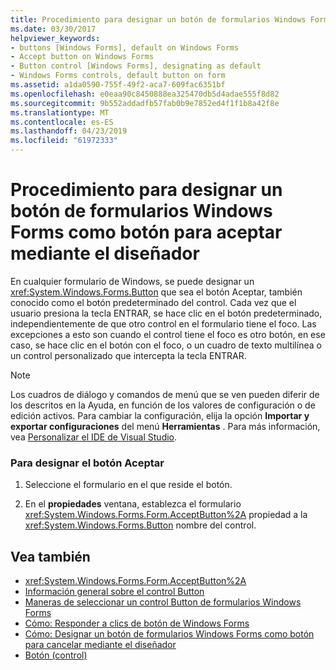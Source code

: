 ```yaml
---
title: Procedimiento para designar un botón de formularios Windows Forms como botón para aceptar mediante el diseñador
ms.date: 03/30/2017
helpviewer_keywords:
- buttons [Windows Forms], default on Windows Forms
- Accept button on Windows Forms
- Button control [Windows Forms], designating as default
- Windows Forms controls, default button on form
ms.assetid: a1da0590-755f-49f2-aca7-609fac6351bf
ms.openlocfilehash: e0eaa90c8450888ea325470db5d4adae555f8d82
ms.sourcegitcommit: 9b552addadfb57fab0b9e7852ed4f1f1b8a42f8e
ms.translationtype: MT
ms.contentlocale: es-ES
ms.lasthandoff: 04/23/2019
ms.locfileid: "61972333"
---
```

# <a name="how-to-designate-a-windows-forms-button-as-the-accept-button-using-the-designer"></a>Procedimiento para designar un botón de formularios Windows Forms como botón para aceptar mediante el diseñador
En cualquier formulario de Windows, se puede designar un <xref:System.Windows.Forms.Button> que sea el botón Aceptar, también conocido como el botón predeterminado del control. Cada vez que el usuario presiona la tecla ENTRAR, se hace clic en el botón predeterminado, independientemente de que otro control en el formulario tiene el foco. Las excepciones a esto son cuando el control tiene el foco es otro botón, en ese caso, se hace clic en el botón con el foco, o un cuadro de texto multilínea o un control personalizado que intercepta la tecla ENTRAR.  
  
> [!NOTE]
>  Los cuadros de diálogo y comandos de menú que se ven pueden diferir de los descritos en la Ayuda, en función de los valores de configuración o de edición activos. Para cambiar la configuración, elija la opción **Importar y exportar configuraciones** del menú **Herramientas** . Para más información, vea [Personalizar el IDE de Visual Studio](/visualstudio/ide/personalizing-the-visual-studio-ide).  
  
### <a name="to-designate-the-accept-button"></a>Para designar el botón Aceptar  
  
1. Seleccione el formulario en el que reside el botón.  
  
2. En el **propiedades** ventana, establezca el formulario <xref:System.Windows.Forms.Form.AcceptButton%2A> propiedad a la <xref:System.Windows.Forms.Button> nombre del control.  
  
## <a name="see-also"></a>Vea también

- <xref:System.Windows.Forms.Form.AcceptButton%2A>
- [Información general sobre el control Button](button-control-overview-windows-forms.md)
- [Maneras de seleccionar un control Button de formularios Windows Forms](ways-to-select-a-windows-forms-button-control.md)
- [Cómo: Responder a clics de botón de Windows Forms](how-to-respond-to-windows-forms-button-clicks.md)
- [Cómo: Designar un botón de formularios Windows Forms como botón para cancelar mediante el diseñador](designate-a-wf-button-as-the-cancel-button-using-the-designer.md)
- [Botón (control)](button-control-windows-forms.md)
